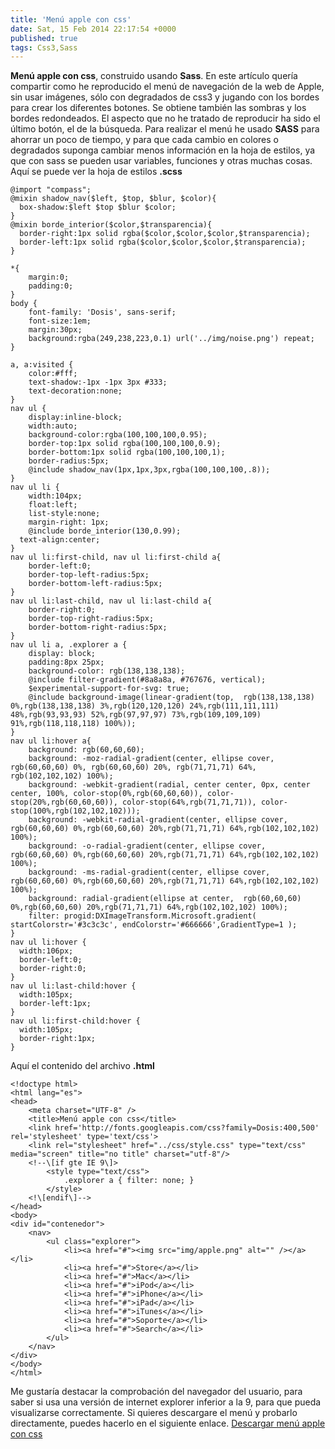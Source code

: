 ```yaml
---
title: 'Menú apple con css'
date: Sat, 15 Feb 2014 22:17:54 +0000
published: true
tags: Css3,Sass
---
```


**Menú apple con css**, construido usando **Sass**. En este artículo quería compartir como he reproducido el menú de navegación de la web de Apple, sin usar imágenes, sólo con degradados de css3 y jugando con los bordes para crear los diferentes botones. Se obtiene también las sombras y los bordes redondeados. El aspecto que no he tratado de reproducir ha sido el último botón, el de la búsqueda. Para realizar el menú he usado **SASS** para ahorrar un poco de tiempo, y para que cada cambio en colores o degradados suponga cambiar menos información en la hoja de estilos, ya que con sass se pueden usar variables, funciones y otras muchas cosas. Aquí se puede ver la hoja de estilos **.scss**

```
@import "compass";
@mixin shadow_nav($left, $top, $blur, $color){
  box-shadow:$left $top $blur $color;
}
@mixin borde_interior($color,$transparencia){
  border-right:1px solid rgba($color,$color,$color,$transparencia);
  border-left:1px solid rgba($color,$color,$color,$transparencia);
}

*{
	margin:0;
	padding:0;	
}
body {
	font-family: 'Dosis', sans-serif;
	font-size:1em;
	margin:30px;
	background:rgba(249,238,223,0.1) url('../img/noise.png') repeat;
}

a, a:visited {
	color:#fff;
	text-shadow:-1px -1px 3px #333;
	text-decoration:none;
}
nav ul {
	display:inline-block;
	width:auto;
	background-color:rgba(100,100,100,0.95);
	border-top:1px solid rgba(100,100,100,0.9);
	border-bottom:1px solid rgba(100,100,100,1);
	border-radius:5px;
	@include shadow_nav(1px,1px,3px,rgba(100,100,100,.8));
}
nav ul li {
	width:104px;
	float:left;
	list-style:none;
	margin-right: 1px;
	@include borde_interior(130,0.99);
  text-align:center;
}
nav ul li:first-child, nav ul li:first-child a{
	border-left:0;
	border-top-left-radius:5px;
	border-bottom-left-radius:5px;
}
nav ul li:last-child, nav ul li:last-child a{
	border-right:0;
	border-top-right-radius:5px;
	border-bottom-right-radius:5px;
}
nav ul li a, .explorer a {
	display: block;
	padding:8px 25px;
	background-color: rgb(138,138,138);
	@include filter-gradient(#8a8a8a, #767676, vertical);
	$experimental-support-for-svg: true;
	@include background-image(linear-gradient(top,  rgb(138,138,138) 0%,rgb(138,138,138) 3%,rgb(120,120,120) 24%,rgb(111,111,111) 48%,rgb(93,93,93) 52%,rgb(97,97,97) 73%,rgb(109,109,109) 91%,rgb(118,118,118) 100%));
}
nav ul li:hover a{
	background: rgb(60,60,60);
	background: -moz-radial-gradient(center, ellipse cover,  rgb(60,60,60) 0%, rgb(60,60,60) 20%, rgb(71,71,71) 64%, rgb(102,102,102) 100%);
	background: -webkit-gradient(radial, center center, 0px, center center, 100%, color-stop(0%,rgb(60,60,60)), color-stop(20%,rgb(60,60,60)), color-stop(64%,rgb(71,71,71)), color-stop(100%,rgb(102,102,102)));
	background: -webkit-radial-gradient(center, ellipse cover,  rgb(60,60,60) 0%,rgb(60,60,60) 20%,rgb(71,71,71) 64%,rgb(102,102,102) 100%);
	background: -o-radial-gradient(center, ellipse cover,  rgb(60,60,60) 0%,rgb(60,60,60) 20%,rgb(71,71,71) 64%,rgb(102,102,102) 100%);
	background: -ms-radial-gradient(center, ellipse cover,  rgb(60,60,60) 0%,rgb(60,60,60) 20%,rgb(71,71,71) 64%,rgb(102,102,102) 100%);
	background: radial-gradient(ellipse at center,  rgb(60,60,60) 0%,rgb(60,60,60) 20%,rgb(71,71,71) 64%,rgb(102,102,102) 100%);
	filter: progid:DXImageTransform.Microsoft.gradient( startColorstr='#3c3c3c', endColorstr='#666666',GradientType=1 );
}
nav ul li:hover {
  width:106px;
  border-left:0;
  border-right:0;
}
nav ul li:last-child:hover {
  width:105px;
  border-left:1px;
}
nav ul li:first-child:hover {
  width:105px;
  border-right:1px;
}
```

Aquí el contenido del archivo **.html**

```
<!doctype html>
<html lang="es">
<head>
	<meta charset="UTF-8" />
	<title>Menú apple con css</title>
	<link href='http://fonts.googleapis.com/css?family=Dosis:400,500' rel='stylesheet' type='text/css'>
	<link rel="stylesheet" href="../css/style.css" type="text/css" media="screen" title="no title" charset="utf-8"/>
	<!--\[if gte IE 9\]>
		<style type="text/css">
			.explorer a { filter: none; }
		</style>
	<!\[endif\]-->	
</head>
<body>
<div id="contenedor">
	<nav>
		<ul class="explorer">
			<li><a href="#"><img src="img/apple.png" alt="" /></a></li>
			<li><a href="#">Store</a></li>
			<li><a href="#">Mac</a></li>
			<li><a href="#">iPod</a></li>
			<li><a href="#">iPhone</a></li>
			<li><a href="#">iPad</a></li>
			<li><a href="#">iTunes</a></li>
			<li><a href="#">Soporte</a></li>
			<li><a href="#">Search</a></li>
		</ul>
	</nav>
</div>
</body>
</html>
```

Me gustaría destacar la comprobación del navegador del usuario, para saber si usa una versión de internet explorer inferior a la 9, para que pueda visualizarse correctamente. Si quieres descargare el menú y probarlo directamente, puedes hacerlo en el siguiente enlace. [Descargar menú apple con css](https://dl.dropboxusercontent.com/u/12043780/ivanalbizu.eu/menu_apple_con_css.zip "Menú Apple con ccs")